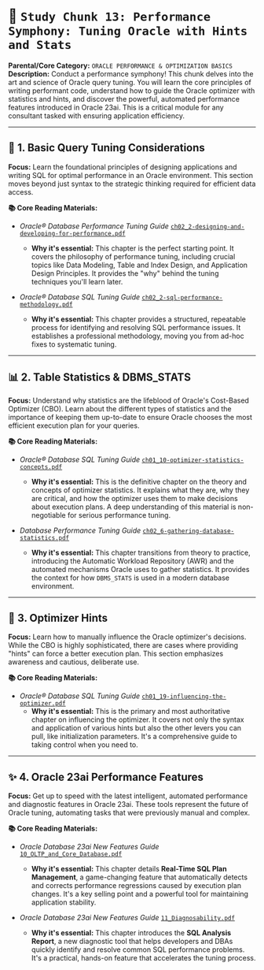 # 🎼 `Study Chunk 13: Performance Symphony: Tuning Oracle with Hints and Stats`

**Parental/Core Category:** `ORACLE PERFORMANCE & OPTIMIZATION BASICS`  
**Description:** Conduct a performance symphony! This chunk delves into the art and science of Oracle query tuning. You will learn the core principles of writing performant code, understand how to guide the Oracle optimizer with statistics and hints, and discover the powerful, automated performance features introduced in Oracle 23ai. This is a critical module for any consultant tasked with ensuring application efficiency.

---

## 🎹 **1. Basic Query Tuning Considerations**

**Focus:** Learn the foundational principles of designing applications and writing SQL for optimal performance in an Oracle environment. This section moves beyond just syntax to the strategic thinking required for efficient data access.

**📚 Core Reading Materials:**

*   *Oracle® Database Performance Tuning Guide* [`ch02_2-designing-and-developing-for-performance.pdf`](./books/database-performance-tuning-guide/ch02_2-designing-and-developing-for-performance.pdf)
    *   **Why it's essential:** This chapter is the perfect starting point. It covers the philosophy of performance tuning, including crucial topics like Data Modeling, Table and Index Design, and Application Design Principles. It provides the "why" behind the tuning techniques you'll learn later.

*   *Oracle® Database SQL Tuning Guide* [`ch02_2-sql-performance-methodology.pdf`](./books/sql-tuning-guide/ch02_2-sql-performance-methodology.pdf)
    *   **Why it's essential:** This chapter provides a structured, repeatable process for identifying and resolving SQL performance issues. It establishes a professional methodology, moving you from ad-hoc fixes to systematic tuning.

---

## 📊 **2. Table Statistics & DBMS_STATS**

**Focus:** Understand why statistics are the lifeblood of Oracle's Cost-Based Optimizer (CBO). Learn about the different types of statistics and the importance of keeping them up-to-date to ensure Oracle chooses the most efficient execution plan for your queries.

**📚 Core Reading Materials:**

*   *Oracle® Database SQL Tuning Guide* [`ch01_10-optimizer-statistics-concepts.pdf`](./books/sql-tuning-guide/ch01_10-optimizer-statistics-concepts.pdf)
    *   **Why it's essential:** This is the definitive chapter on the theory and concepts of optimizer statistics. It explains what they are, why they are critical, and how the optimizer uses them to make decisions about execution plans. A deep understanding of this material is non-negotiable for serious performance tuning.

*   *Database Performance Tuning Guide* [`ch02_6-gathering-database-statistics.pdf`](./books/database-performance-tuning-guide/ch02_6-gathering-database-statistics.pdf)
    *   **Why it's essential:** This chapter transitions from theory to practice, introducing the Automatic Workload Repository (AWR) and the automated mechanisms Oracle uses to gather statistics. It provides the context for how `DBMS_STATS` is used in a modern database environment.

---

## 📌 **3. Optimizer Hints**

**Focus:** Learn how to manually influence the Oracle optimizer's decisions. While the CBO is highly sophisticated, there are cases where providing "hints" can force a better execution plan. This section emphasizes awareness and cautious, deliberate use.

**📚 Core Reading Materials:**

*   *Oracle® Database SQL Tuning Guide* [`ch01_19-influencing-the-optimizer.pdf`](./books/sql-tuning-guide/ch01_19-influencing-the-optimizer.pdf)
    *   **Why it's essential:** This is the primary and most authoritative chapter on influencing the optimizer. It covers not only the syntax and application of various hints but also the other levers you can pull, like initialization parameters. It's a comprehensive guide to taking control when you need to.

---

## ✨ **4. Oracle 23ai Performance Features**

**Focus:** Get up to speed with the latest intelligent, automated performance and diagnostic features in Oracle 23ai. These tools represent the future of Oracle tuning, automating tasks that were previously manual and complex.

**📚 Core Reading Materials:**

*   *Oracle Database 23ai New Features Guide* [`10_OLTP_and_Core_Database.pdf`](./books/oracle-database-23ai-new-features-guide/10_OLTP_and_Core_Database.pdf)
    *   **Why it's essential:** This chapter details **Real-Time SQL Plan Management**, a game-changing feature that automatically detects and corrects performance regressions caused by execution plan changes. It's a key selling point and a powerful tool for maintaining application stability.

*   *Oracle Database 23ai New Features Guide* [`11_Diagnosability.pdf`](./books/oracle-database-23ai-new-features-guide/11_Diagnosability.pdf)
    *   **Why it's essential:** This chapter introduces the **SQL Analysis Report**, a new diagnostic tool that helps developers and DBAs quickly identify and resolve common SQL performance problems. It's a practical, hands-on feature that accelerates the tuning process.